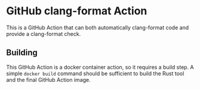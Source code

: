 # GitHub clang-format Action
This is a GitHub Action that can both automatically clang-format code and
provide a clang-format check.

## Building
This GitHub Action is a docker container action, so it requires a build step.
A simple `docker build` command should be sufficient to build the Rust tool and
the final GitHub Action image.